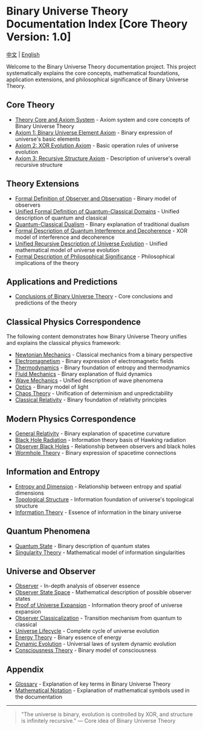 # Binary Universe Theory Documentation Index [Core Theory Version: 1.0]

[中文](index.md) | [English](index_en.md)

Welcome to the Binary Universe Theory documentation project. This project systematically explains the core concepts, mathematical foundations, application extensions, and philosophical significance of Binary Universe Theory.

## Core Theory

- [Theory Core and Axiom System](formal_theory_binary_core_en.md) - Axiom system and core concepts of Binary Universe Theory
- [Axiom 1: Binary Universe Element Axiom](formal_theory_binary_axiom1_en.md) - Binary expression of universe's basic elements
- [Axiom 2: XOR Evolution Axiom](formal_theory_binary_axiom2_en.md) - Basic operation rules of universe evolution
- [Axiom 3: Recursive Structure Axiom](formal_theory_binary_axiom3_en.md) - Description of universe's overall recursive structure

## Theory Extensions

- [Formal Definition of Observer and Observation](formal_theory_binary_observer_en.md) - Binary model of observers
- [Unified Formal Definition of Quantum-Classical Domains](formal_theory_binary_quantum-classical_unified_en.md) - Unified description of quantum and classical
- [Quantum-Classical Dualism](formal_theory_binary_quantum-classical_dualism_en.md) - Binary explanation of traditional dualism
- [Formal Description of Quantum Interference and Decoherence](formal_theory_binary_interference_en.md) - XOR model of interference and decoherence
- [Unified Recursive Description of Universe Evolution](formal_theory_binary_recursive_en.md) - Unified mathematical model of universe evolution
- [Formal Description of Philosophical Significance](formal_theory_binary_philosophy_en.md) - Philosophical implications of the theory

## Applications and Predictions

- [Conclusions of Binary Universe Theory](formal_theory_binary_conclusion_en.md) - Core conclusions and predictions of the theory

## Classical Physics Correspondence

The following content demonstrates how Binary Universe Theory unifies and explains the classical physics framework:

- [Newtonian Mechanics](docs/formal_theory_classical_physics_newton.md) - Classical mechanics from a binary perspective
- [Electromagnetism](docs/formal_theory_classical_physics_electronmagnetism.md) - Binary expression of electromagnetic fields
- [Thermodynamics](docs/formal_theory_classical_physics_thermodynamics.md) - Binary foundation of entropy and thermodynamics
- [Fluid Mechanics](docs/formal_theory_classical_physics_fluid_mechanics.md) - Binary explanation of fluid dynamics
- [Wave Mechanics](docs/formal_theory_classical_physics_wave_mechanics.md) - Unified description of wave phenomena
- [Optics](docs/formal_theory_classical_physics_light.md) - Binary model of light
- [Chaos Theory](docs/formal_theory_classical_physics_chaos.md) - Unification of determinism and unpredictability
- [Classical Relativity](docs/formal_theory_classical_physics_classical_relativity.md) - Binary foundation of relativity principles

## Modern Physics Correspondence

- [General Relativity](docs/formal_theory_physics_general_relativity.md) - Binary explanation of spacetime curvature
- [Black Hole Radiation](docs/formal_blackhole_radiation.md) - Information theory basis of Hawking radiation
- [Observer Black Holes](docs/formal_theory_observer_blackhole.md) - Relationship between observers and black holes
- [Wormhole Theory](docs/formal_theory_wormhole.md) - Binary expression of spacetime connections

## Information and Entropy

- [Entropy and Dimension](docs/formal_theory_entropy_and_dimension.md) - Relationship between entropy and spatial dimensions
- [Topological Structure](docs/formal_theory_topology_and_structure.md) - Information foundation of universe's topological structure
- [Information Theory](docs/formal_theory_information.md) - Essence of information in the binary universe

## Quantum Phenomena

- [Quantum State](docs/formal_theory_quantum_state.md) - Binary description of quantum states
- [Singularity Theory](docs/formal_theory_singularity.md) - Mathematical model of information singularities

## Universe and Observer

- [Observer](docs/formal_theory_observer.md) - In-depth analysis of observer essence
- [Observer State Space](docs/formal_theory_observer_state_space.md) - Mathematical description of possible observer states
- [Proof of Universe Expansion](docs/formal_theory_proof_of_universe_expansion.md) - Information theory proof of universe expansion
- [Observer Classicalization](docs/formal_theory_observer_classicalization.md) - Transition mechanism from quantum to classical
- [Universe Lifecycle](docs/formal_theory_lifecycle.md) - Complete cycle of universe evolution
- [Energy Theory](docs/formal_theory_energy.md) - Binary essence of energy
- [Dynamic Evolution](docs/formal_theory_dynamic_evolution.md) - Universal laws of system dynamic evolution
- [Consciousness Theory](docs/formal_theory_consciounsness.md) - Binary model of consciousness

## Appendix

- [Glossary](glossary_en.md) - Explanation of key terms in Binary Universe Theory
- [Mathematical Notation](math_notation_en.md) - Explanation of mathematical symbols used in the documentation

---

> "The universe is binary, evolution is controlled by XOR, and structure is infinitely recursive." — Core idea of Binary Universe Theory 